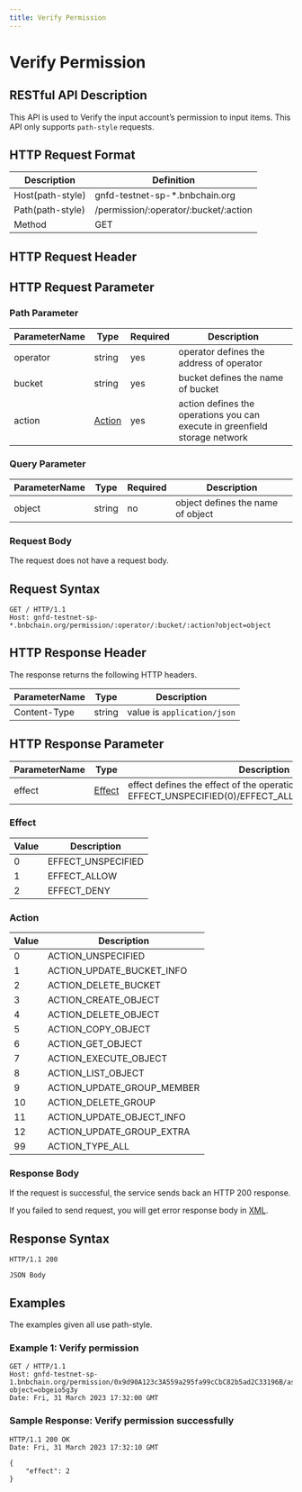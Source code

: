 ```yaml
---
title: Verify Permission
---
```


# Verify Permission

## RESTful API Description

This API is used to Verify the input account’s permission to input items. This API only supports `path-style` requests.

## HTTP Request Format

| Description      | Definition                             |
|------------------|----------------------------------------|
| Host(path-style) | gnfd-testnet-sp-*.bnbchain.org         |
| Path(path-style) | /permission/:operator/:bucket/:action  |
| Method           | GET                                    |

## HTTP Request Header

## HTTP Request Parameter

### Path Parameter


| ParameterName | Type              | Required | Description                                                                 |
|---------------|-------------------|----------|-----------------------------------------------------------------------------|
| operator      | string            | yes      | operator defines the address of operator                                    |
| bucket        | string            | yes      | bucket defines the name of bucket                                           |
| action        | [Action](#action) | yes      | action defines the operations you can execute in greenfield storage network |

### Query Parameter


| ParameterName | Type      | Required | Description                       |
|---------------|-----------|----------|-----------------------------------|
| object        | string    | no       | object defines the name of object |

### Request Body

The request does not have a request body.

## Request Syntax

```HTTP
GET / HTTP/1.1
Host: gnfd-testnet-sp-*.bnbchain.org/permission/:operator/:bucket/:action?object=object
```

## HTTP Response Header

The response returns the following HTTP headers.

| ParameterName | Type   | Description                 |
|---------------|--------|-----------------------------|
| Content-Type  | string | value is `application/json` |

## HTTP Response Parameter

| ParameterName | Type              | Description                                                                                                         |
|---------------|-------------------|---------------------------------------------------------------------------------------------------------------------|
| effect        | [Effect](#effect) | effect defines the effect of the operation permission, include EFFECT_UNSPECIFIED(0)/EFFECT_ALLOW(1)/EFFECT_DENY(2) |

### Effect

| Value | Description         |
|-------|---------------------|
| 0     | EFFECT_UNSPECIFIED  |
| 1     | EFFECT_ALLOW        |
| 2     | EFFECT_DENY         |

### Action

| Value | Description                |
|-------|----------------------------|
| 0     | ACTION_UNSPECIFIED         |
| 1     | ACTION_UPDATE_BUCKET_INFO  |
| 2     | ACTION_DELETE_BUCKET       |
| 3     | ACTION_CREATE_OBJECT       |
| 4     | ACTION_DELETE_OBJECT       |
| 5     | ACTION_COPY_OBJECT         |
| 6     | ACTION_GET_OBJECT          |
| 7     | ACTION_EXECUTE_OBJECT      |
| 8     | ACTION_LIST_OBJECT         |
| 9     | ACTION_UPDATE_GROUP_MEMBER |
| 10    | ACTION_DELETE_GROUP        |
| 11    | ACTION_UPDATE_OBJECT_INFO  |
| 12    | ACTION_UPDATE_GROUP_EXTRA  |
| 99    | ACTION_TYPE_ALL            |

### Response Body

If the request is successful, the service sends back an HTTP 200 response.

If you failed to send request, you will get error response body in [XML](./sp_response.md#sp-error-response).

## Response Syntax

```HTTP
HTTP/1.1 200

JSON Body
```

## Examples

The examples given all use path-style.

### Example 1: Verify permission

```HTTP
GET / HTTP/1.1
Host: gnfd-testnet-sp-1.bnbchain.org/permission/0x9d90A123c3A559a295fa99cCbC82b5ad2C33196B/asnnv/6?object=obgeio5g3y
Date: Fri, 31 March 2023 17:32:00 GMT
```

### Sample Response: Verify permission successfully

```HTTP
HTTP/1.1 200 OK
Date: Fri, 31 March 2023 17:32:10 GMT

{
    "effect": 2
}
```
